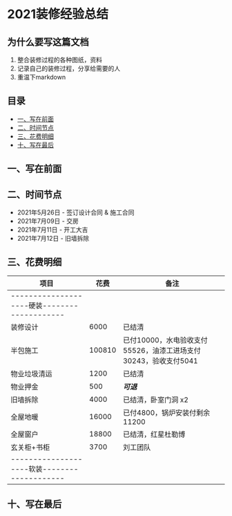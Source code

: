 # 2021装修经验总结
## 为什么要写这篇文档
1. 整合装修过程的各种图纸，资料
2. 记录自己的装修过程，分享给需要的人
3. 重温下markdown

## 目录
  - [一、写在前面](#一写在前面)
  - [二、时间节点](#二时间节点)
  - [三、花费明细](#三花费明细)
  - [十、写在最后](#十写在最后)

## 一、写在前面

## 二、时间节点
* 2021年5月26日 - 签订设计合同 & 施工合同
* 2021年7月09日 - 交房
* 2021年7月11日 - 开工大吉
* 2021年7月12日 - 旧墙拆除

## 三、花费明细
| 项目 | 花费 | 备注 |
 | --- | --- | --- |
 | --------------------硬装-------------------- |
 |装修设计 | 6000 |  已结清
 |半包施工 | 100810 | 已付10000，水电验收支付55526，油漆工进场支付30243，验收支付5041
 |物业垃圾清运 | 1200 |  已结清
 |物业押金 | 500 | ***可退***
 |旧墙拆除 | 4000 | 已结清，卧室门洞 x2
 |全屋地暖 | 16000 | 已付4800，锅炉安装付剩余11200
 |全屋窗户 | 18800 | 已结清，红星杜勒博
 |玄关柜+书柜 | 3700 | 刘工团队
 | --------------------软装-------------------- |

## 十、写在最后

